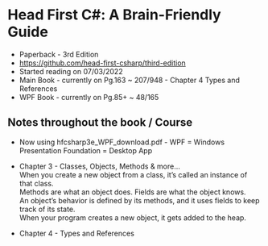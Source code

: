 # Head First C#: A Brain-Friendly Guide

- Paperback - 3rd Edition
- https://github.com/head-first-csharp/third-edition
- Started reading on 07/03/2022
- Main Book - currently on Pg.163 ~ 207/948 - Chapter 4 Types and References
- WPF Book  - currently on Pg.85+ ~ 48/165

## Notes throughout the book / Course

 - Now using hfcsharp3e_WPF_download.pdf - WPF = Windows Presentation Foundation = Desktop App

 - Chapter 3 - Classes, Objects, Methods & more...</br>
   When you create a new object from a class, it’s called an instance of that class.</br>
   Methods are what an object does. Fields are what the object knows.</br>
   An object’s behavior is defined by its methods, and it uses fields to keep track of its state.</br>
   When your program creates a new object, it gets added to the heap.

 - Chapter 4 - Types and References</br>
